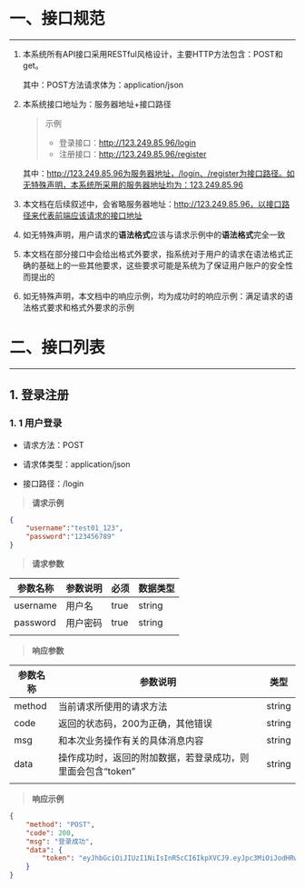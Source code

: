 # 一、接口规范

---

1. 本系统所有API接口采用RESTful风格设计，主要HTTP方法包含：POST和get。

   其中：POST方法请求体为：application/json

2. 本系统接口地址为：服务器地址+接口路径

   > 示例
   >
   > - 登录接口：http://123.249.85.96/login
   > - 注册接口：http://123.249.85.96/register

   其中：http://123.249.85.96为服务器地址，/login、/register为接口路径。如无特殊声明，本系统所采用的服务器地址均为：123.249.85.96

3. 本文档在后续叙述中，会省略服务器地址：http://123.249.85.96，以接口路径来代表前端应该请求的接口地址

4. 如无特殊声明，用户请求的**语法格式**应该与请求示例中的**语法格式**完全一致

5. 本文档在部分接口中会给出格式外要求，指系统对于用户的请求在语法格式正确的基础上的一些其他要求，这些要求可能是系统为了保证用户账户的安全性而提出的

6. 如无特殊声明，本文档中的响应示例，均为成功时的响应示例：满足请求的语法格式要求和格式外要求的示例



# 二、接口列表

---

## 1. 登录注册



### 1. 1 用户登录



- 请求方法：POST

- 请求体类型：application/json

- 接口路径：/login



> **请求示例**
```json
{
    "username":"test01_123",
    "password":"123456789"
}
```


> **请求参数**

| **参数名称** | **参数说明** | 必须 | 数据类型 |
| ------------ | ------------ | ---- | -------- |
| username     | 用户名       | true | string   |
| password     | 用户密码     | true | string   |
|              |              |      |          |

> **响应参数**

| **参数名称** | **参数说明**                                                | **类型** |
| ------------ | ----------------------------------------------------------- | -------- |
| method       | 当前请求所使用的请求方法                                    | string   |
| code         | 返回的状态码，200为正确，其他错误                           | string   |
| msg          | 和本次业务操作有关的具体消息内容                            | string   |
| data         | 操作成功时，返回的附加数据，若登录成功，则里面会包含“token” | string   |
|              |                                                             |          |

> **响应示例**

```json
{
	"method": "POST",
	"code": 200,
	"msg": "登录成功",
	"data": {
		"token": "eyJhbGciOiJIUzI1NiIsInR5cCI6IkpXVCJ9.eyJpc3MiOiJodHRwOi8vMTIzLjI0OS44NS45NiIsImlhdCI6MTY4NTcyNzc5OSwiZXhwIjoxNjg1NzMxMzk5LCJzdWIiOiJhZG1pbiIsImp0aSI6IjE5YzQ1NDU4NmI1YzIxYmJkZDY3YmEwNWRhM2FiM2Y3Iiwic2Vzc2lvbl9pZCI6ImY2bmYyZ3ZscnZkMnNyaDQwc3Y4Z2ljNmQ0In0.7d89mdJH7l4RgjsZ5O9oHaxYXhnDgrzxpjRUGONmwTQ"
	}
}
```

